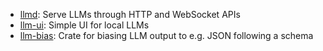 - [llmd](./llmd): Serve LLMs through HTTP and WebSocket APIs
- [llm-ui](./llm-ui): Simple UI for local LLMs
- [llm-bias](./llm-bias): Crate for biasing LLM output to e.g. JSON following a schema
